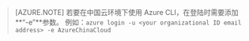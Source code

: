 > [AZURE.NOTE]
若要在中国云环境下使用 Azure CLI，在登陆时需要添加**“-e”**参数。
> 例如：`azure login -u <your organizational ID email address> -e AzureChinaCloud`
> 
